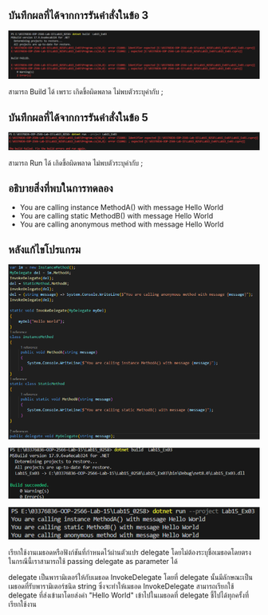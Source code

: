 ## บันทึกผลที่ได้จากการรันคำสั่งในข้อ 3

![pic](/Pictures/pic-5.png)

สามารถ Build ได้ เพราะ เกิดขึ้อผิดพลาด ไม่พบตัวระบุค่ากับ ;

## บันทึกผลที่ได้จากการรันคำสั่งในข้อ 5

![pic](/Pictures/pic-6.png)

สามารถ Run ได้ เกิดขึ้อผิดพลาด ไม่พบตัวระบุค่ากับ ;

## อธิบายสิ่งที่พบในการทดลอง

- You are calling instance MethodA() with message Hello World
- You are calling static MethodB() with message Hello World
- You are calling anonymous method with message Hello World

## หลังแก้ไขโปรแกรม

![pic](/Pictures/pic-9.png)

![pic](/Pictures/pic-7.png)

![pic](/Pictures/pic-8.png)

เรียกใช้งานเมธอดหรือฟังก์ชันที่กำหนดไว้ผ่านตัวแปร delegate โดยไม่ต้องระบุชื่อเมธอดโดยตรง ในกรณีนี้เราสามารถใช้ passing delegate as parameter ได้

delegate เป็นพารามิเตอร์ให้กับเมธอด InvokeDelegate โดยที่ delegate นั้นมีลักษณะเป็นเมธอดที่รับพารามิเตอร์ชนิด string  ซึ่งจะทำให้เมธอด InvokeDelegate สามารถเรียกใช้ delegate ที่ส่งเข้ามาโดยส่งค่า "Hello World" เข้าไปในเมธอดที่ delegate ชี้ไปได้ทุกครั้งที่เรียกใช้งาน